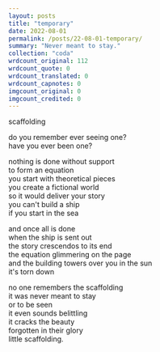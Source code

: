 ```yaml
---
layout: posts
title: "temporary"
date: 2022-08-01
permalink: /posts/22-08-01-temporary/
summary: "Never meant to stay."
collection: "coda"
wrdcount_original: 112
wrdcount_quote: 0
wrdcount_translated: 0
wrdcount_capnotes: 0
imgcount_original: 0
imgcount_credited: 0
---
```

scaffolding

do you remember ever seeing one?  
have you ever been one?

nothing is done without support  
to form an equation  
you start with theoretical pieces  
you create a fictional world  
so it would deliver your story  
you can't build a ship  
if you start in the sea  

and once all is done  
when the ship is sent out  
the story crescendos to its end  
the equation glimmering on the page  
and the building towers over you in the sun  
it's torn down

no one remembers the scaffolding  
it was never meant to stay  
or to be seen  
it even sounds belittling  
it cracks the beauty  
forgotten in their glory  
little scaffolding.


